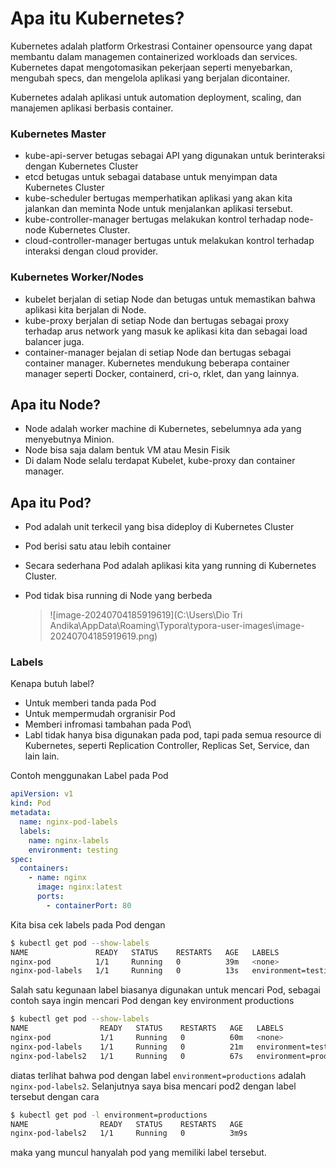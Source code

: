 # Apa itu Kubernetes?

Kubernetes adalah platform Orkestrasi Container opensource yang dapat membantu dalam managemen containerized workloads dan services. Kubernetes dapat mengotomasikan pekerjaan seperti menyebarkan, mengubah specs, dan mengelola aplikasi yang berjalan dicontainer.

Kubernetes adalah aplikasi untuk automation deployment, scaling, dan manajemen aplikasi berbasis container.

### Kubernetes Master

- kube-api-server betugas sebagai API yang digunakan untuk berinteraksi dengan Kubernetes Cluster
- etcd betugas untuk sebagai database untuk menyimpan data Kubernetes Cluster
- kube-scheduler bertugas memperhatikan aplikasi yang akan kita jalankan dan meminta Node untuk menjalankan aplikasi tersebut.
- kube-controller-manager bertugas melakukan kontrol terhadap node-node Kubernetes Cluster.
- cloud-controller-manager bertugas untuk melakukan kontrol terhadap interaksi dengan cloud provider.

### Kubernetes Worker/Nodes

- kubelet berjalan di setiap Node dan betugas untuk memastikan bahwa aplikasi kita berjalan di Node.
- kube-proxy berjalan di setiap Node dan bertugas sebagai proxy terhadap arus network yang masuk ke aplikasi kita dan sebagai load balancer juga.
- container-manager bejalan di setiap Node dan bertugas sebagai container manager. Kubernetes mendukung beberapa container manager seperti Docker, containerd, cri-o, rklet, dan yang lainnya.



## Apa itu Node?

- Node adalah worker machine di Kubernetes, sebelumnya ada yang menyebutnya Minion.
- Node bisa saja dalam bentuk VM atau Mesin Fisik
- Di dalam Node selalu terdapat Kubelet, kube-proxy dan container manager.

## Apa itu Pod?

- Pod adalah unit terkecil yang bisa dideploy di Kubernetes Cluster

- Pod berisi satu atau lebih container

- Secara sederhana Pod adalah aplikasi kita yang running di Kubernetes Cluster.

- Pod tidak bisa running di Node yang berbeda

  > ![image-20240704185919619](C:\Users\Dio Tri Andika\AppData\Roaming\Typora\typora-user-images\image-20240704185919619.png)

### Labels

Kenapa butuh label?

- Untuk memberi tanda pada Pod
- Untuk mempermudah orgranisir Pod
- Memberi infromasi tambahan pada Pod\
- Labl tidak hanya bisa digunakan pada pod, tapi pada semua resource di Kubernetes, seperti Replication Controller, Replicas Set, Service, dan lain lain.

Contoh menggunakan Label pada Pod

```yaml
apiVersion: v1
kind: Pod
metadata:
  name: nginx-pod-labels
  labels:
    name: nginx-labels
    environment: testing
spec:
  containers:
    - name: nginx
      image: nginx:latest
      ports:
        - containerPort: 80
```

Kita bisa cek labels pada Pod dengan

```bash
$ kubectl get pod --show-labels
NAME               READY   STATUS    RESTARTS   AGE   LABELS
nginx-pod          1/1     Running   0          39m   <none>
nginx-pod-labels   1/1     Running   0          13s   environment=testing,name=nginx-labels
```

Salah satu kegunaan label biasanya digunakan untuk mencari Pod, sebagai contoh saya ingin mencari Pod dengan key environment productions

```bash
$ kubectl get pod --show-labels
NAME                READY   STATUS    RESTARTS   AGE   LABELS
nginx-pod           1/1     Running   0          60m   <none>
nginx-pod-labels    1/1     Running   0          21m   environment=testing,name=nginx-labels
nginx-pod-labels2   1/1     Running   0          67s   environment=productions,name=nginx-labels
```

diatas terlihat bahwa pod dengan label `environment=productions` adalah `nginx-pod-labels2`. Selanjutnya saya bisa mencari pod2 dengan label tersebut dengan cara

```bash
$ kubectl get pod -l environment=productions
NAME                READY   STATUS    RESTARTS   AGE
nginx-pod-labels2   1/1     Running   0          3m9s
```

maka yang muncul hanyalah pod yang memiliki label tersebut.



